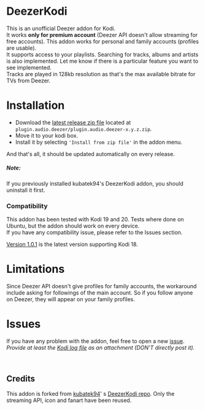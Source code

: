 # DeezerKodi

This is an unofficial Deezer addon for Kodi.  
It works **only for premium account** (Deezer API doesn't allow streaming for free accounts).
This addon works for personal and family accounts (profiles are usable).  
It supports access to your playlists. Searching for tracks, albums and artists is also implemented.
Let me know if there is a particular feature you want to see implemented.  
Tracks are played in 128kb resolution as that's the max available bitrate for TVs from Deezer.

# Installation

* Download
  the [latest release zip file](https://raw.githubusercontent.com/Valentin271/DeezerKodi/master/plugin.audio.deezer/plugin.audio.deezer-2.0.5.zip)
  located at `plugin.audio.deezer/plugin.audio.deezer-x.y.z.zip`.
* Move it to your kodi box.
* Install it by selecting `'Install from zip file'` in the addon menu.

And that's all, it should be updated automatically on every release.

##### Note:

If you previously installed kubatek94's DeezerKodi addon, you should uninstall it first.

### Compatibility

This addon has been tested with Kodi 19 and 20.
Tests where done on Ubuntu, but the addon should work on every device.  
If you have any compatibility issue, please refer to the Issues section.

[Version 1.0.1](https://raw.githubusercontent.com/Valentin271/DeezerKodi/master/plugin.audio.deezer/plugin.audio.deezer-1.0.1.zip)
is the latest version supporting Kodi 18.

# Limitations

Since Deezer API doesn't give profiles for family accounts, the workaround include asking for followings of the main
account.
So if you follow anyone on Deezer, they will appear on your family profiles.

# Issues

If you have any problem with the addon, feel free to open a
new [issue](https://github.com/Valentin271/DeezerKodi/issues).  
*Provide at least the [Kodi log file](https://kodi.wiki/view/Log_file) as an attachment (DON'T directly post it).*


<br>

## Credits

This addon is forked from [kubatek94](https://github.com/kubatek94)'
s [DeezerKodi repo](https://github.com/kubatek94/DeezerKodi).
Only the streaming API, icon and fanart have been reused.
